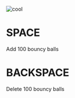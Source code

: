 ![cool](https://user-images.githubusercontent.com/32826270/210760683-0180ef0a-7b44-4212-9d6c-75b428cd6e0e.png)


# SPACE
Add 100 bouncy balls
# BACKSPACE
Delete 100 bouncy balls
